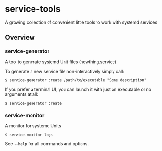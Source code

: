 # service-tools

A growing collection of convenient little tools to work with systemd services

## Overview

### service-generator

A tool to generate systemd Unit files (newthing.service)

To generate a new service file non-interactively simply call:

```
$ service-generator create /path/to/executable "Some description"
```

If you prefer a terminal UI, you can launch it with just an executable or no
arguments at all:

```
$ service-generator create
```

### service-monitor

A monitor for systemd Units

```
$ service-monitor logs
```

See `--help` for all commands and options.
